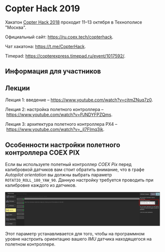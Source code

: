 # Copter Hack 2019

Хакатон [Copter Hack 2018](https://copterexpress.timepad.ru/event/768108/) проходит 11–13 октября в Технополисе "Москва".

Официальный сайт: https://ru.coex.tech/copterhack.

Чат хакатона: https://t.me/CopterHack.

Timepad: https://copterexpress.timepad.ru/event/1017592/.

## Информация для участников

## Лекции

Лекция 1: введение – https://www.youtube.com/watch?v=cjtmZNuq7z0.

Лекция 2: настройка полетного контроллера – https://www.youtube.com/watch?v=PJNDYFPZQms.

Лекция 3: архитектура полетного контроллера PX4 – https://www.youtube.com/watch?v=_jl7FImq3jk.

## Особенности настройки полетного контроллера COEX PIX

Если вы используете полетный контроллер *COEX Pix* перед калибровкой датчиков вам стоит обратить внимание, что в графе *Autopilot orientation* вы должны выбрать параметр `ROTATIO_ROLL_180_YAW_90`. Данную настройку требуется проводить при калибровке каждого из датчиков.

<img src="../assets/autopilot_orientation.png" class="center" width=600>

Этот параметр устанавливается для того, чтобы на программном уровне настроить ориентацию вашего *IMU* датчика находящегося на полетном контроллере.
